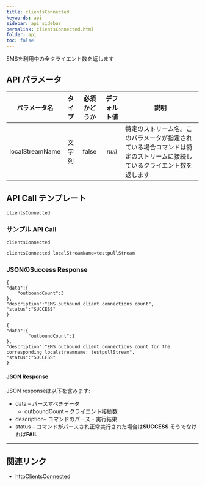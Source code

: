 ```yaml
---
title: clientsConnected
keywords: api
sidebar: api_sidebar
permalink: clientsConnected.html
folder: api
toc: false
---
```



EMSを利用中の全クライエント数を返します



## API パラメータ

| パラメータ名  |  タイプ | 必須かどうか | デフォルト値 | 説明 |
| :----------------: | :----: | :-----------: | :---------------: | ---------------------------------------- |
|  localStreamName   | 文字列 |     false     |      *null*       | 特定のストリーム名。このパラメータが指定されている場合コマンドは特定のストリームに接続しているクライエント数を返します |



## API Call テンプレート

```
clientsConnected
```



### サンプル API Call

```
clientsConnected
```

```
clientsConnected localStreamName=testpullStream
```



### JSONのSuccess Response

```
{
"data":{
    "outboundCount":3
},
"description":"EMS outbound client connections count",
"status":"SUCCESS"
}
```

```
{
"data":{
		"outboundCount":1
},
"description":"EMS outbound client connections count for the corresponding localstreamname: testpullStream",
"status":"SUCCESS"
}
```



#### JSON Response

JSON responseは以下を含みます:

- data – パースすべきデータ
  - outboundCount – クライエント接続数
- description– コマンドのパース・実行結果
- status – コマンドがパースされ正常実行された場合は**SUCCESS** そうでなければ**FAIL**


------

## 関連リンク

- [httpClientsConnected](httpClientsConnected.html)

